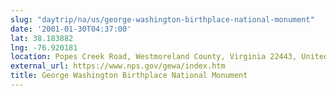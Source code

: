 ```yaml
---
slug: "daytrip/na/us/george-washington-birthplace-national-monument"
date: '2001-01-30T04:37:00'
lat: 38.183882
lng: -76.920181
location: Popes Creek Road, Westmoreland County, Virginia 22443, United States
external_url: https://www.nps.gov/gewa/index.htm
title: George Washington Birthplace National Monument
---
```



